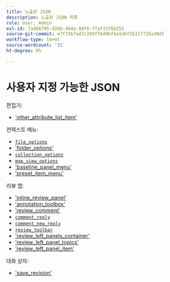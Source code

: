 ```yaml
---
title: 노출된 JSON
description: 노출된 JSON 목록
role: User, Admin
exl-id: 7ad86795-d26b-464a-94f6-ffaf3376b252
source-git-commit: e7f33b7ad7c269ffbd9bf4a1dbf2b117735a38df
workflow-type: tm+mt
source-wordcount: '31'
ht-degree: 0%

---
```


# 사용자 지정 가능한 JSON

편집기:

- [&#39;other_attribute_list_item&#39;](./jsons/editor/other_attribute_list_item.json)

컨텍스트 메뉴:

- [`file_options`](./jsons/context_menus/file_options.json)
- [&#39;folder_options&#39;](./jsons/context_menus/folder_options.json)
- [`collection_options`](./jsons/context_menus/collection_options.json)
- [`map_view_options`](./jsons/context_menus/map_view_options.json)
- [&#39;baseline_panel_menu&#39;](./jsons/context_menus/baseline_panel_menu.json)
- [&#39;preset_item_menu&#39;](./jsons/context_menus/preset_item_menu.json)

리뷰 앱:

- [&#39;inline_review_panel&#39;](./jsons/review_app/inline_review_panel.json)
- [&#39;annotation_toolbox&#39;](./jsons/review_app/annotation_toolbox.json)
- [&#39;review_comment&#39;](./jsons/review_app/review_comment.json)
- [`comment_reply`](./jsons/review_app/comment_reply.json)
- [`comment_new_reply`](./jsons/review_app/comment_new_reply.json)
- [`review_toolbar`](./jsons/review_app/review_toolbar.json)
- [&#39;review_left_panels_container&#39;](./jsons/review_app/review_left_panels_container.json)
- [&#39;review_left_panel_topics&#39;](./jsons/review_app/review_left_panel_topics.json)
- [&#39;review_left_panel_item&#39;](./jsons/review_app/review_left_panel_item.json)

대화 상자:

- [&#39;save_revision&#39;](./jsons/dialogs/save_revision.json)
